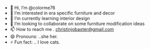 - 👋 Hi, I’m @colorme76
- 👀 I’m interested in era specific furniture and decor 
- 🌱 I’m currently learning interior design
- 💞️ I’m looking to collaborate on some furniture modification ideas
- 📫 How to reach me . christinjobaxter@gmail.com
- 😄 Pronouns: ..she her.
- ⚡ Fun fact: .. I love cats.

<!---
colorme76/colorme76 is a ✨ special ✨ repository because its `README.md` (this file) appears on your GitHub profile.
You can click the Preview link to take a look at your changes.
--->
